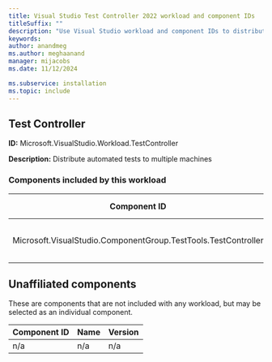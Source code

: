 ```yaml
---
title: Visual Studio Test Controller 2022 workload and component IDs
titleSuffix: ""
description: "Use Visual Studio workload and component IDs to distribute automated tests to multiple machines"
keywords:
author: anandmeg
ms.author: meghaanand
manager: mijacobs
ms.date: 11/12/2024

ms.subservice: installation
ms.topic: include
---
```

## Test Controller

**ID:** Microsoft.VisualStudio.Workload.TestController

**Description:** Distribute automated tests to multiple machines

### Components included by this workload

Component ID | Name | Version | Dependency type
--- | --- | --- | ---
Microsoft.VisualStudio.ComponentGroup.TestTools.TestController | Test Controller core features | 17.12.35410.122 | Required

## Unaffiliated components

These are components that are not included with any workload, but may be selected as an individual component.

Component ID | Name | Version
--- | --- | ---
n/a | n/a | n/a
